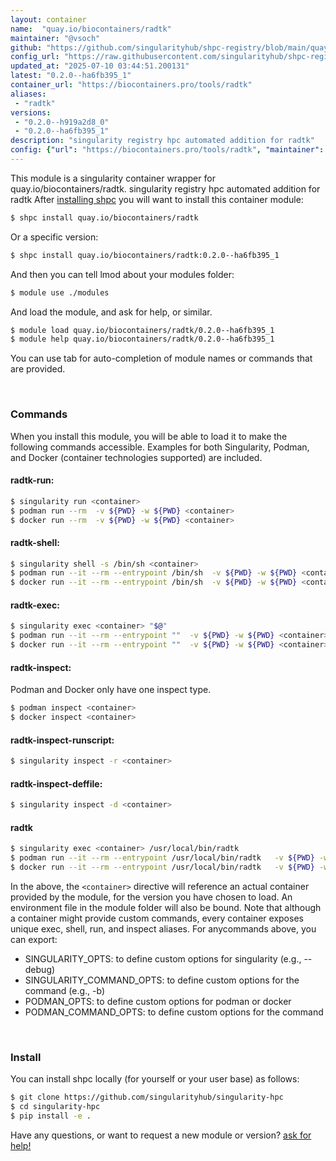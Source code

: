 ```yaml
---
layout: container
name:  "quay.io/biocontainers/radtk"
maintainer: "@vsoch"
github: "https://github.com/singularityhub/shpc-registry/blob/main/quay.io/biocontainers/radtk/container.yaml"
config_url: "https://raw.githubusercontent.com/singularityhub/shpc-registry/main/quay.io/biocontainers/radtk/container.yaml"
updated_at: "2025-07-10 03:44:51.200131"
latest: "0.2.0--ha6fb395_1"
container_url: "https://biocontainers.pro/tools/radtk"
aliases:
 - "radtk"
versions:
 - "0.2.0--h919a2d8_0"
 - "0.2.0--ha6fb395_1"
description: "singularity registry hpc automated addition for radtk"
config: {"url": "https://biocontainers.pro/tools/radtk", "maintainer": "@vsoch", "description": "singularity registry hpc automated addition for radtk", "latest": {"0.2.0--ha6fb395_1": "sha256:1942e79803789d32313723339fd063c220627a181b65adaac5a604660f4574a6"}, "tags": {"0.2.0--h919a2d8_0": "sha256:60862e78c43b8b9e353ac675974cbe88d5aaf131f2ce914af1d35f1efc91b5e4", "0.2.0--ha6fb395_1": "sha256:1942e79803789d32313723339fd063c220627a181b65adaac5a604660f4574a6"}, "docker": "quay.io/biocontainers/radtk", "aliases": {"radtk": "/usr/local/bin/radtk"}}
---
```


This module is a singularity container wrapper for quay.io/biocontainers/radtk.
singularity registry hpc automated addition for radtk
After [installing shpc](#install) you will want to install this container module:


```bash
$ shpc install quay.io/biocontainers/radtk
```

Or a specific version:

```bash
$ shpc install quay.io/biocontainers/radtk:0.2.0--ha6fb395_1
```

And then you can tell lmod about your modules folder:

```bash
$ module use ./modules
```

And load the module, and ask for help, or similar.

```bash
$ module load quay.io/biocontainers/radtk/0.2.0--ha6fb395_1
$ module help quay.io/biocontainers/radtk/0.2.0--ha6fb395_1
```

You can use tab for auto-completion of module names or commands that are provided.

<br>

### Commands

When you install this module, you will be able to load it to make the following commands accessible.
Examples for both Singularity, Podman, and Docker (container technologies supported) are included.

#### radtk-run:

```bash
$ singularity run <container>
$ podman run --rm  -v ${PWD} -w ${PWD} <container>
$ docker run --rm  -v ${PWD} -w ${PWD} <container>
```

#### radtk-shell:

```bash
$ singularity shell -s /bin/sh <container>
$ podman run --it --rm --entrypoint /bin/sh  -v ${PWD} -w ${PWD} <container>
$ docker run --it --rm --entrypoint /bin/sh  -v ${PWD} -w ${PWD} <container>
```

#### radtk-exec:

```bash
$ singularity exec <container> "$@"
$ podman run --it --rm --entrypoint ""  -v ${PWD} -w ${PWD} <container> "$@"
$ docker run --it --rm --entrypoint ""  -v ${PWD} -w ${PWD} <container> "$@"
```

#### radtk-inspect:

Podman and Docker only have one inspect type.

```bash
$ podman inspect <container>
$ docker inspect <container>
```

#### radtk-inspect-runscript:

```bash
$ singularity inspect -r <container>
```

#### radtk-inspect-deffile:

```bash
$ singularity inspect -d <container>
```


#### radtk

```bash
$ singularity exec <container> /usr/local/bin/radtk
$ podman run --it --rm --entrypoint /usr/local/bin/radtk   -v ${PWD} -w ${PWD} <container> -c " $@"
$ docker run --it --rm --entrypoint /usr/local/bin/radtk   -v ${PWD} -w ${PWD} <container> -c " $@"
```



In the above, the `<container>` directive will reference an actual container provided
by the module, for the version you have chosen to load. An environment file in the
module folder will also be bound. Note that although a container
might provide custom commands, every container exposes unique exec, shell, run, and
inspect aliases. For anycommands above, you can export:

 - SINGULARITY_OPTS: to define custom options for singularity (e.g., --debug)
 - SINGULARITY_COMMAND_OPTS: to define custom options for the command (e.g., -b)
 - PODMAN_OPTS: to define custom options for podman or docker
 - PODMAN_COMMAND_OPTS: to define custom options for the command

<br>

### Install

You can install shpc locally (for yourself or your user base) as follows:

```bash
$ git clone https://github.com/singularityhub/singularity-hpc
$ cd singularity-hpc
$ pip install -e .
```

Have any questions, or want to request a new module or version? [ask for help!](https://github.com/singularityhub/singularity-hpc/issues)